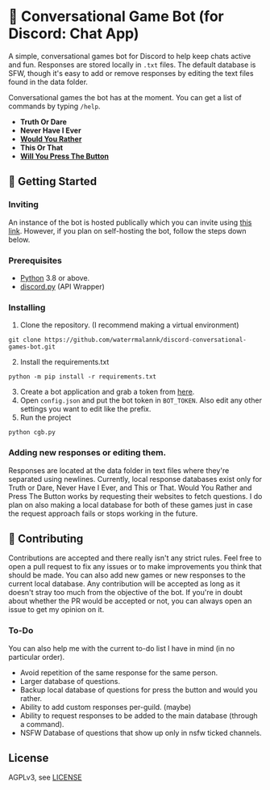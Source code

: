 # 🤖 Conversational Game Bot (for Discord: Chat App)

A simple, conversational games bot for Discord to help keep chats active and fun. Responses are stored locally in `.txt` files. The default database is SFW, though it's easy to add or remove responses by editing the text files found in the data folder.

Conversational games the bot has at the moment. You can get a list of commands by typing `/help`.
- **Truth Or Dare**
- **Never Have I Ever**
- **[Would You Rather](http://either.io/)**
- **This Or That**
- **[Will You Press The Button](https://willyoupressthebutton.com/)**

## 🚀 Getting Started

### Inviting

An instance of the bot is hosted publically which you can invite using [this link](https://discord.com/api/oauth2/authorize?client_id=793051926953984000&permissions=280640&scope=bot). However, if you plan on self-hosting the bot, follow the steps down below.

### Prerequisites

- [Python](https://www.python.org/) 3.8 or above.
- [discord.py](https://pypi.org/project/discord.py/) (API Wrapper)

### Installing

1. Clone the repository. (I recommend making a virtual environment)
```
git clone https://github.com/waterrmalannk/discord-conversational-games-bot.git
```
2. Install the requirements.txt
```
python -m pip install -r requirements.txt
```
3. Create a bot application and grab a token from [here](https://discord.com/developers/applications/me).
4. Open `config.json` and put the bot token in `BOT_TOKEN`. Also edit any other settings you want to edit like the prefix.
5. Run the project
```
python cgb.py
```

### Adding new responses or editing them.

Responses are located at the data folder in text files where they're separated using newlines. Currently, local response databases exist only for Truth or Dare, Never Have I Ever, and This or That. Would You Rather and Press The Button works by requesting their websites to fetch questions. I do plan on also making a local database for both of these games just in case the request approach fails or stops working in the future.

## 🤝 Contributing

Contributions are accepted and there really isn't any strict rules. Feel free to open a pull request to fix any issues or to make improvements you think that should be made. You can also add new games or new responses to the current local database. Any contribution will be accepted as long as it doesn't stray too much from the objective of the bot. If you're in doubt about whether the PR would be accepted or not, you can always open an issue to get my opinion on it.

### To-Do

You can also help me with the current to-do list I have in mind (in no particular order).
- Avoid repetition of the same response for the same person.
- Larger database of questions.
- Backup local database of questions for press the button and would you rather.
- Ability to add custom responses per-guild. (maybe)
- Ability to request responses to be added to the main database (through a command).
- NSFW Database of questions that show up only in nsfw ticked channels.

License
----

AGPLv3, see [LICENSE](LICENSE)